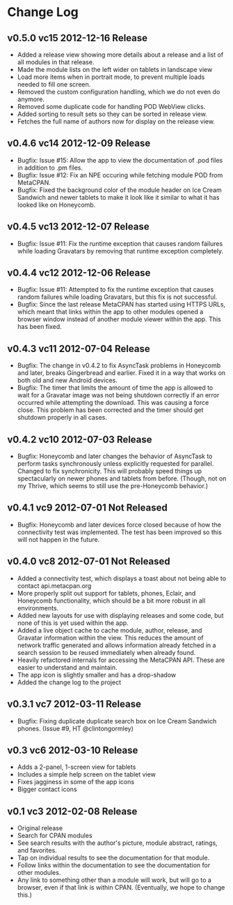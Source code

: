 # Change Log

## v0.5.0 vc15 2012-12-16 Release

 * Added a release view showing more details about a release and a list of all modules in that release.
 * Made the module lists on the left wider on tablets in landscape view
 * Load more items when in portrait mode, to prevent multiple loads needed to fill one screen.
 * Removed the custom configuration handling, which we do not even do anymore.
 * Removed some duplicate code for handling POD WebView clicks.
 * Added sorting to result sets so they can be sorted in release view.
 * Fetches the full name of authors now for display on the release view.

## v0.4.6 vc14 2012-12-09 Release

 * Bugfix: Issue #15: Allow the app to view the documentation of .pod files in addition to .pm files.
 * Bugfix: Issue #12: Fix an NPE occuring while fetching module POD from MetaCPAN.
 * Bugfix: Fixed the background color of the module header on Ice Cream Sandwich and newer tablets to make it look like it similar to what it has looked like on Honeycomb.

## v0.4.5 vc13 2012-12-07 Release

 * Bugfix: Issue #11: Fix the runtime exception that causes random failures while loading Gravatars by removing that runtime exception completely.

## v0.4.4 vc12 2012-12-06 Release

 * Bugfix: Issue #11: Attempted to fix the runtime exception that causes random failures while loading Gravatars, but this fix is not successful.
 * Bugfix: Since the last release MetaCPAN has started using HTTPS URLs, which meant that links within the app to other modules opened a browser window instead of another module viewer within the app. This has been fixed.

## v0.4.3 vc11 2012-07-04 Release

 * Bugfix: The change in v0.4.2 to fix AsyncTask problems in Honeycomb and later, breaks Gingerbread and earlier. Fixed it in a way that works on both old and new Android devices.
 * Bugfix: The timer that limits the amount of time the app is allowed to wait for a Gravatar image was not being shutdown correctly if an error occurred while attempting the download. This was causing a force close. This problem has been corrected and the timer should get shutdown properly in all cases. 

## v0.4.2 vc10 2012-07-03 Release

 * Bugfix: Honeycomb and later changes the behavior of AsyncTask to perform tasks synchronously unless explicitly requested for parallel. Changed to fix synchronicity. This will probably speed things up spectacularly on newer phones and tablets from before. (Though, not on my Thrive, which seems to still use the pre-Honeycomb behavior.)

## v0.4.1 vc9 2012-07-01 Not Released

 * Bugfix: Honeycomb and later devices force closed because of how the connectivity test was implemented. The test has been improved so this will not happen in the future.

## v0.4.0 vc8 2012-07-01 Not Released

 * Added a connectivity test, which displays a toast about not being able to contact api.metacpan.org
 * More properly split out support for tablets, phones, Eclair, and Honeycomb functionality, which should be a bit more robust in all environments.
 * Added new layouts for use with displaying releases and some code, but none of this is yet used within the app.
 * Added a live object cache to cache module, author, release, and Gravatar information within the view. This reduces the amount of network traffic generated and allows information already fetched in a search session to be reused immediately when already found.
 * Heavily refactored internals for accessing the MetaCPAN API. These are easier to understand and maintain.
 * The app icon is slightly smaller and has a drop-shadow
 * Added the change log to the project

## v0.3.1 vc7 2012-03-11 Release

 * Bugfix: Fixing duplicate duplicate search box on Ice Cream Sandwich phones. (Issue #9, HT @clintongormley)

## v0.3 vc6 2012-03-10 Release

 * Adds a 2-panel, 1-screen view for tablets
 * Includes a simple help screen on the tablet view
 * Fixes jagginess in some of the app icons
 * Bigger contact icons
    
## v0.1 vc3 2012-02-08 Release

 * Original release
 * Search for CPAN modules
 * See search results with the author's picture, module abstract, ratings, and favorites.
 * Tap on individual results to see the documentation for that module.
 * Follow links within the documentation to see the documentation for other modules.
 * Any link to something other than a module will work, but will go to a browser, even if that link is within CPAN. (Eventually, we hope to change this.)
